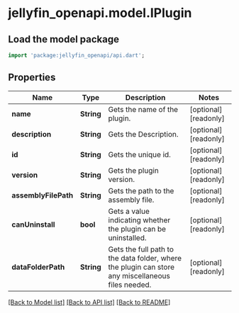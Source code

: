 # jellyfin_openapi.model.IPlugin

## Load the model package
```dart
import 'package:jellyfin_openapi/api.dart';
```

## Properties
Name | Type | Description | Notes
------------ | ------------- | ------------- | -------------
**name** | **String** | Gets the name of the plugin. | [optional] [readonly] 
**description** | **String** | Gets the Description. | [optional] [readonly] 
**id** | **String** | Gets the unique id. | [optional] [readonly] 
**version** | **String** | Gets the plugin version. | [optional] [readonly] 
**assemblyFilePath** | **String** | Gets the path to the assembly file. | [optional] [readonly] 
**canUninstall** | **bool** | Gets a value indicating whether the plugin can be uninstalled. | [optional] [readonly] 
**dataFolderPath** | **String** | Gets the full path to the data folder, where the plugin can store any miscellaneous files needed. | [optional] [readonly] 

[[Back to Model list]](../README.md#documentation-for-models) [[Back to API list]](../README.md#documentation-for-api-endpoints) [[Back to README]](../README.md)


